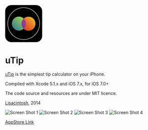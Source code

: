<img style="border-radius:20px;" src="uTip/uTip/Images.xcassets/AppIcon.appiconset/Icon-60@2x.png">

uTip
=====

[uTip](http://www.lisacintosh.com/utip/) is the simplest tip calculator on your iPhone.

Compiled with Xcode 5.1.x and iOS 7.x, for iOS 7.0+

The code source and resources are under MIT licence.

[Lisacintosh](http://www.lisacintosh.com/), 2014

![Screen Shot 1](http://lisacintosh.com/utip/images/screenshot-1.png)
![Screen Shot 2](http://lisacintosh.com/utip/images/screenshot-2.png)
![Screen Shot 3](http://lisacintosh.com/utip/images/screenshot-3.png)
![Screen Shot 4](http://lisacintosh.com/utip/images/screenshot-4.png)


[AppStore Link](https://itunes.apple.com/us/app/utip/id932573727?ls=1&mt=8)